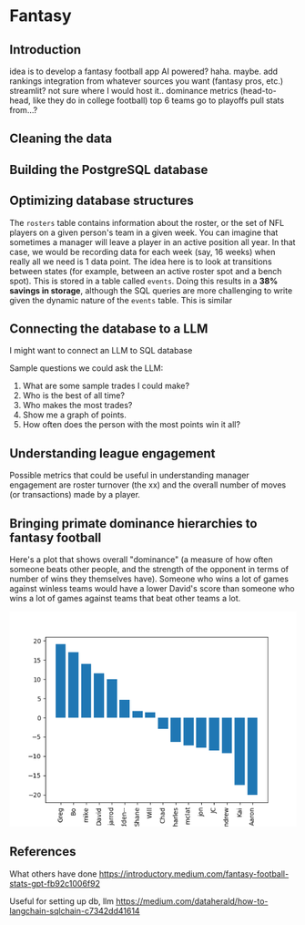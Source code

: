 # Fantasy

## Introduction

idea is to develop a fantasy football app
AI powered? haha. maybe.
add rankings integration from whatever sources you want (fantasy pros, etc.)
streamlit? not sure where I would host it..
dominance metrics (head-to-head, like they do in college football)
top 6 teams go to playoffs
pull stats from...?

## Cleaning the data


## Building the PostgreSQL database



## Optimizing database structures

The `rosters` table contains information about the roster, or the set of NFL players on a given person's team in a given week. You can imagine that sometimes a manager will leave a player in an active position all year. In that case, we would be recording data for each week (say, 16 weeks) when really all we need is 1 data point. The idea here is to look at transitions between states (for example, between an active roster spot and a bench spot). This is stored in a table called `events`. Doing this results in a __38% savings in storage__, although the SQL queries are more challenging to write given the dynamic nature of the `events` table. This is similar 

## Connecting the database to a LLM

I might want to connect an LLM to SQL database

Sample questions we could ask the LLM:
1. What are some sample trades I could make?
2. Who is the best of all time?
3. Who makes the most trades?
4. Show me a graph of points.
5. How often does the person with the most points win it all?

## Understanding league engagement

Possible metrics that could be useful in understanding manager engagement are roster turnover (the xx) and the overall number of moves (or transactions) made by a player.

## Bringing primate dominance hierarchies to fantasy football

Here's a plot that shows overall "dominance" (a measure of how often someone beats other people, and the strength of the opponent in terms of number of wins they themselves have). Someone who wins a lot of games against winless teams would have a lower David's score than someone who wins a lot of games against teams that beat other teams a lot.

![](figures/davids.png)


## References

What others have done
https://introductory.medium.com/fantasy-football-stats-gpt-fb92c1006f92

Useful for setting up db, llm
https://medium.com/dataherald/how-to-langchain-sqlchain-c7342dd41614

